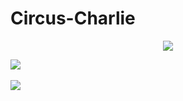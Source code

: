 # Circus-Charlie

<div align="center">
<img src="https://img.shields.io/badge/unity-000000?style=flat&logo=unity&logoColor=white"/>
</div>

<img src="https://github-readme-stats.vercel.app/api/top-langs/?username=metacat97&layout=compact"><br><br>
<img src="https://github-readme-stats.vercel.app/api?username=metacat97&show_icons=true">
